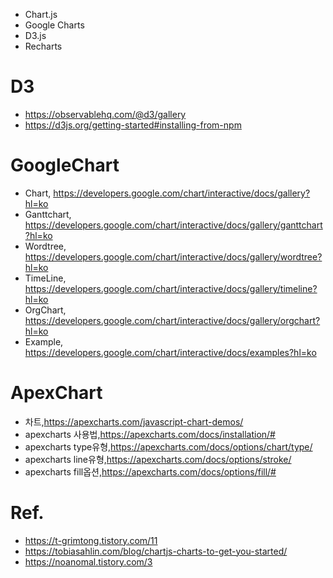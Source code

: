 - Chart.js
- Google Charts
- D3.js
- Recharts

# D3
- https://observablehq.com/@d3/gallery
- https://d3js.org/getting-started#installing-from-npm


# GoogleChart
- Chart, https://developers.google.com/chart/interactive/docs/gallery?hl=ko
- Ganttchart, https://developers.google.com/chart/interactive/docs/gallery/ganttchart?hl=ko
- Wordtree, https://developers.google.com/chart/interactive/docs/gallery/wordtree?hl=ko
- TimeLine, https://developers.google.com/chart/interactive/docs/gallery/timeline?hl=ko
- OrgChart, https://developers.google.com/chart/interactive/docs/gallery/orgchart?hl=ko
- Example, https://developers.google.com/chart/interactive/docs/examples?hl=ko

# ApexChart
- 차트,https://apexcharts.com/javascript-chart-demos/
- apexcharts 사용법,https://apexcharts.com/docs/installation/#
- apexcharts type유형,https://apexcharts.com/docs/options/chart/type/
- apexcharts line유형,https://apexcharts.com/docs/options/stroke/
- apexcharts fill옵션,https://apexcharts.com/docs/options/fill/#

# Ref.
- https://t-grimtong.tistory.com/11
- https://tobiasahlin.com/blog/chartjs-charts-to-get-you-started/
- https://noanomal.tistory.com/3
